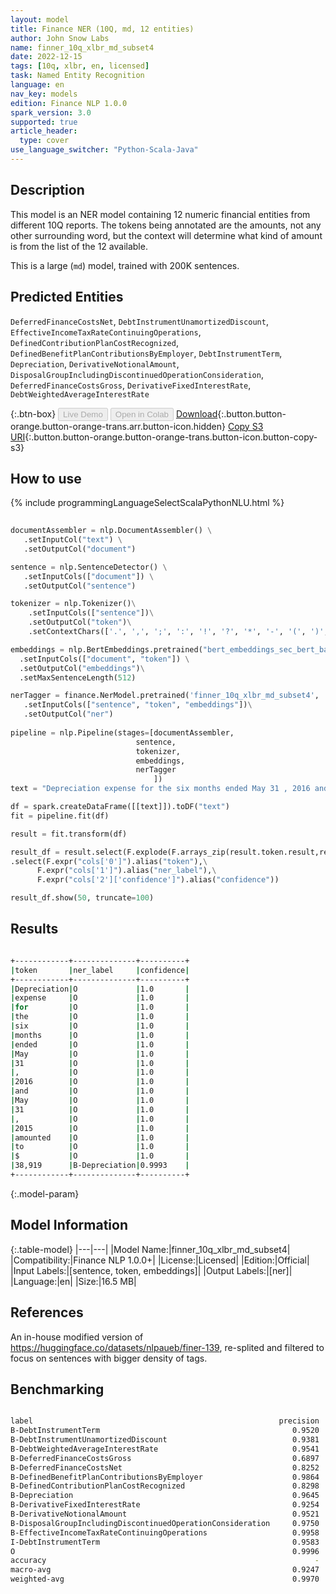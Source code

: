 ```yaml
---
layout: model
title: Finance NER (10Q, md, 12 entities)
author: John Snow Labs
name: finner_10q_xlbr_md_subset4
date: 2022-12-15
tags: [10q, xlbr, en, licensed]
task: Named Entity Recognition
language: en
nav_key: models
edition: Finance NLP 1.0.0
spark_version: 3.0
supported: true
article_header:
  type: cover
use_language_switcher: "Python-Scala-Java"
---
```


## Description

This model is an NER model containing 12 numeric financial entities from different 10Q reports. The tokens being annotated are the amounts, not any other surrounding word, but the context will determine what kind of amount is from the list of the 12 available.

This is a large (`md`) model, trained with 200K sentences.

## Predicted Entities

`DeferredFinanceCostsNet`, `DebtInstrumentUnamortizedDiscount`, `EffectiveIncomeTaxRateContinuingOperations`, `DefinedContributionPlanCostRecognized`, `DefinedBenefitPlanContributionsByEmployer`, `DebtInstrumentTerm`, `Depreciation`, `DerivativeNotionalAmount`, `DisposalGroupIncludingDiscontinuedOperationConsideration`, `DeferredFinanceCostsGross`, `DerivativeFixedInterestRate`, `DebtWeightedAverageInterestRate`

{:.btn-box}
<button class="button button-orange" disabled>Live Demo</button>
<button class="button button-orange" disabled>Open in Colab</button>
[Download](https://s3.amazonaws.com/auxdata.johnsnowlabs.com/finance/models/finner_10q_xlbr_md_subset4_en_1.0.0_3.0_1671079076201.zip){:.button.button-orange.button-orange-trans.arr.button-icon.hidden}
[Copy S3 URI](s3://auxdata.johnsnowlabs.com/finance/models/finner_10q_xlbr_md_subset4_en_1.0.0_3.0_1671079076201.zip){:.button.button-orange.button-orange-trans.button-icon.button-copy-s3}

## How to use



<div class="tabs-box" markdown="1">
{% include programmingLanguageSelectScalaPythonNLU.html %}

```python
 
documentAssembler = nlp.DocumentAssembler() \
   .setInputCol("text") \
   .setOutputCol("document")

sentence = nlp.SentenceDetector() \
   .setInputCols(["document"]) \
   .setOutputCol("sentence") 

tokenizer = nlp.Tokenizer()\
    .setInputCols(["sentence"])\
    .setOutputCol("token")\
    .setContextChars(['.', ',', ';', ':', '!', '?', '*', '-', '(', ')', '”', '’', '$','€'])

embeddings = nlp.BertEmbeddings.pretrained("bert_embeddings_sec_bert_base","en") \
  .setInputCols(["document", "token"]) \
  .setOutputCol("embeddings")\
  .setMaxSentenceLength(512)

nerTagger = finance.NerModel.pretrained('finner_10q_xlbr_md_subset4', 'en', 'finance/models')\
   .setInputCols(["sentence", "token", "embeddings"])\
   .setOutputCol("ner")
              
pipeline = nlp.Pipeline(stages=[documentAssembler,
                            sentence,
                            tokenizer,
                            embeddings,
                            nerTagger
                                ])
text = "Depreciation expense for the six months ended May 31 , 2016 and May 31 , 2015 amounted to $ 38,919 and $ 104,790 , respectively ."

df = spark.createDataFrame([[text]]).toDF("text")
fit = pipeline.fit(df)

result = fit.transform(df)

result_df = result.select(F.explode(F.arrays_zip(result.token.result,result.ner.result, result.ner.metadata)).alias("cols"))\
.select(F.expr("cols['0']").alias("token"),\
      F.expr("cols['1']").alias("ner_label"),\
      F.expr("cols['2']['confidence']").alias("confidence"))

result_df.show(50, truncate=100)
```

</div>

## Results

```bash

+------------+--------------+----------+
|token       |ner_label     |confidence|
+------------+--------------+----------+
|Depreciation|O             |1.0       |
|expense     |O             |1.0       |
|for         |O             |1.0       |
|the         |O             |1.0       |
|six         |O             |1.0       |
|months      |O             |1.0       |
|ended       |O             |1.0       |
|May         |O             |1.0       |
|31          |O             |1.0       |
|,           |O             |1.0       |
|2016        |O             |1.0       |
|and         |O             |1.0       |
|May         |O             |1.0       |
|31          |O             |1.0       |
|,           |O             |1.0       |
|2015        |O             |1.0       |
|amounted    |O             |1.0       |
|to          |O             |1.0       |
|$           |O             |1.0       |
|38,919      |B-Depreciation|0.9993    |
+------------+--------------+----------+

```

{:.model-param}
## Model Information

{:.table-model}
|---|---|
|Model Name:|finner_10q_xlbr_md_subset4|
|Compatibility:|Finance NLP 1.0.0+|
|License:|Licensed|
|Edition:|Official|
|Input Labels:|[sentence, token, embeddings]|
|Output Labels:|[ner]|
|Language:|en|
|Size:|16.5 MB|

## References

An in-house modified version of https://huggingface.co/datasets/nlpaueb/finer-139, re-splited and filtered to focus on sentences with bigger density of tags.

## Benchmarking

```bash

label                                                       precision    recall  f1-score   support
B-DebtInstrumentTerm                                           0.9520    0.9754    0.9636       122
B-DebtInstrumentUnamortizedDiscount                            0.9381    0.9479    0.9430       192
B-DebtWeightedAverageInterestRate                              0.9541    0.9842    0.9689       190
B-DeferredFinanceCostsGross                                    0.6897    0.8000    0.7407       150
B-DeferredFinanceCostsNet                                      0.8252    0.8369    0.8310       282
B-DefinedBenefitPlanContributionsByEmployer                    0.9864    0.8286    0.9006       350
B-DefinedContributionPlanCostRecognized                        0.8298    0.9845    0.9006       322
B-Depreciation                                                 0.9645    1.0000    0.9819       598
B-DerivativeFixedInterestRate                                  0.9254    0.9841    0.9538       189
B-DerivativeNotionalAmount                                     0.9521    0.9776    0.9647       671
B-DisposalGroupIncludingDiscontinuedOperationConsideration     0.9750    0.9750    0.9750       200
B-EffectiveIncomeTaxRateContinuingOperations                   0.9958    1.0000    0.9979      1199
I-DebtInstrumentTerm                                           0.9583    0.9388    0.9485        49
O                                                              0.9996    0.9986    0.9991     95616
accuracy                                                            -         -    0.9968    100130
macro-avg                                                      0.9247    0.9451    0.9335    100130
weighted-avg                                                   0.9970    0.9968    0.9969    100130
```